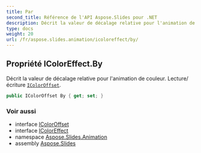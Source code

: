 ```yaml
---
title: Par
second_title: Référence de l'API Aspose.Slides pour .NET
description: Décrit la valeur de décalage relative pour l'animation de couleur. Lecture/écriture IColorOffsetaspose.slides.animation/icoloroffset.
type: docs
weight: 20
url: /fr/aspose.slides.animation/icoloreffect/by/
---
```


## Propriété IColorEffect.By

Décrit la valeur de décalage relative pour l'animation de couleur. Lecture/écriture [`IColorOffset`](../../icoloroffset).

```csharp
public IColorOffset By { get; set; }
```

### Voir aussi

* interface [IColorOffset](../../icoloroffset)
* interface [IColorEffect](../../icoloreffect)
* namespace [Aspose.Slides.Animation](../../icoloreffect)
* assembly [Aspose.Slides](../../../)

<!-- NE PAS MODIFIER : généré par xmldocmd pour Aspose.Slides.dll -->